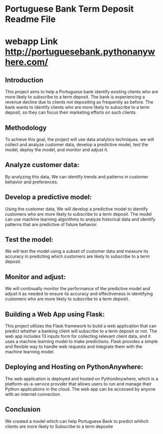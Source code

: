 # Portuguese Bank Term Deposit Readme File
# webapp Link http://portuguesebank.pythonanywhere.com/
## Introduction
This project aims to help a Portuguese bank identify existing clients who are more likely to subscribe to a term deposit. The bank is experiencing a revenue decline due to clients not depositing as frequently as before. The bank wants to identify clients who are more likely to subscribe to a term deposit, so they can focus their marketing efforts on such clients.

## Methodology
To achieve this goal, the project will use data analytics techniques. we will collect and analyze customer data, develop a predictive model, test the model, deploy the model, and monitor and adjust it.

## Analyze customer data: 
By analyzing this data, We can identify trends and patterns in customer behavior and preferences.

## Develop a predictive model: 
Using the customer data, We will develop a predictive model to identify customers who are more likely to subscribe to a term deposit. The model can use machine learning algorithms to analyze historical data and identify patterns that are predictive of future behavior.

## Test the model: 
We will test the model using a subset of customer data and measure its accuracy in predicting which customers are likely to subscribe to a term deposit.

## Monitor and adjust: 
We will continually monitor the performance of the predictive model and adjust it as needed to ensure its accuracy and effectiveness in identifying customers who are more likely to subscribe to a term deposit.

## Building a Web App using Flask:
This project utilizes the Flask framework to build a web application that can predict whether a banking client will subscribe to a term deposit or not. The web app includes 13 inputs form for collecting relevant client data, and it uses a machine learning model to make predictions. Flask provides a simple and flexible way to handle web requests and integrate them with the machine learning model.

## Deploying and Hosting on PythonAnywhere:
The web application is deployed and hosted on PythonAnywhere, which is a platform-as-a-service provider that allows users to run and manage their Python applications in the cloud. The web app can be accessed by anyone with an internet connection

## Conclusion
We created a model which can help Portuguese Bank to predict whihch clients are more likely to Subscribe to a term deposite
